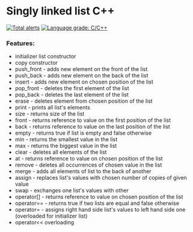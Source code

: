 # <h1>Singly linked list C++</h1>
[![Total alerts](https://img.shields.io/lgtm/alerts/g/dchoptiany/list.svg?logo=lgtm&logoWidth=18)](https://lgtm.com/projects/g/dchoptiany/list/alerts/) [![Language grade: C/C++](https://img.shields.io/lgtm/grade/cpp/g/dchoptiany/list.svg?logo=lgtm&logoWidth=18)](https://lgtm.com/projects/g/dchoptiany/list/context:cpp)


<h3>Features:</h3>
<ul>
<li>initializer list constructor</li>
<li>copy constructor</li>
<li>push_front - adds new element on the front of the list</li>
<li>push_back - adds new element on the back of the list</li>
<li>insert - adds new element on chosen position of the list</li>
<li>pop_front - deletes the first element of the list</li>
<li>pop_back - deletes the last element of the list</li>
<li>erase - deletes element from chosen position of the list</li>
<li>print - prints all list's elements</li>
<li>size - returns size of the list</li>
<li>front - returns reference to value on the first position of the list</li>
<li>back - returns reference to value on the last position of the list</li>
<li>empty - returns true if list is empty and false otherwise</li>
<li>min - returns the smallest value in the list</li>
<li>max - returns the biggest value in the list</li>
<li>clear - deletes all elements of the list</li>
<li>at - returns reference to value on chosen position of the list</li>
<li>remove - deletes all occurrences of chosen value in the list</li>
<li>merge - adds all elements of list to the back of another</li>
<li>assign - replaces list's values with chosen number of copies of given value</li>
<li>swap - exchanges one list's values with other</li>
<li>operator[] - returns reference to value on chosen position of the list</li>
<li>operator== - returns true if two lists are equal and false otherwise</li>
<li>operator= - assigns right hand side list's values to left hand side one (overloaded for initializer list)</li>
<li>operator<< overloading</li>
</ul>
